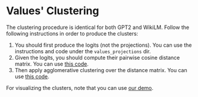 # Values' Clustering

The clustering procedure is identical for both GPT2 and WikiLM. Follow the following instructions in order to produce the clusters:

1. You should first produce the logits (not the projections). You can use the instructions and code under the `values_projections` dir.
2. Given the logits, you should compute their pairwise cosine distance matrix. You can use [this code](https://github.com/mega002/lm-debugger/blob/1fe99e4adf77cec58820076e5b49cd0ef571210c/flask_server/create_offline_files.py#L65).
3. Then apply agglomerative clustering over the distance matrix. You can use [this code](https://github.com/mega002/lm-debugger/blob/1fe99e4adf77cec58820076e5b49cd0ef571210c/flask_server/create_offline_files.py#L72).

For visualizing the clusters, note that you can use [our demo](https://lm-debugger.apps.allenai.org/streamlit/).